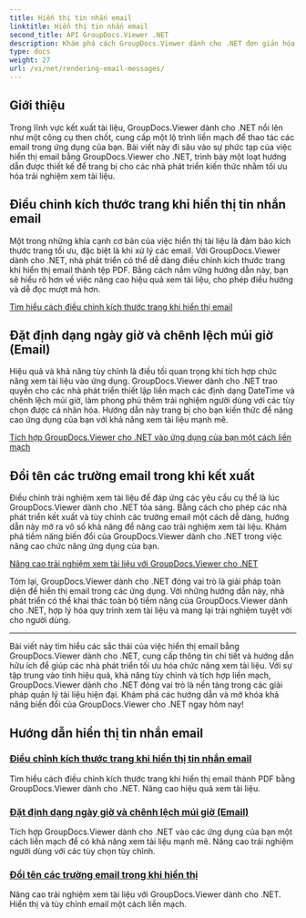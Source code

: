 ```yaml
---
title: Hiển thị tin nhắn email
linktitle: Hiển thị tin nhắn email
second_title: API GroupDocs.Viewer .NET
description: Khám phá cách GroupDocs.Viewer dành cho .NET đơn giản hóa việc hiển thị email thành tệp PDF. Tìm hiểu cách điều chỉnh kích thước trang, đặt định dạng Ngày giờ và đổi tên các trường một cách hiệu quả.
type: docs
weight: 27
url: /vi/net/rendering-email-messages/
---
```

## Giới thiệu

Trong lĩnh vực kết xuất tài liệu, GroupDocs.Viewer dành cho .NET nổi lên như một công cụ then chốt, cung cấp một lộ trình liền mạch để thao tác các email trong ứng dụng của bạn. Bài viết này đi sâu vào sự phức tạp của việc hiển thị email bằng GroupDocs.Viewer cho .NET, trình bày một loạt hướng dẫn được thiết kế để trang bị cho các nhà phát triển kiến thức nhằm tối ưu hóa trải nghiệm xem tài liệu.

## Điều chỉnh kích thước trang khi hiển thị tin nhắn email

Một trong những khía cạnh cơ bản của việc hiển thị tài liệu là đảm bảo kích thước trang tối ưu, đặc biệt là khi xử lý các email. Với GroupDocs.Viewer dành cho .NET, nhà phát triển có thể dễ dàng điều chỉnh kích thước trang khi hiển thị email thành tệp PDF. Bằng cách nắm vững hướng dẫn này, bạn sẽ hiểu rõ hơn về việc nâng cao hiệu quả xem tài liệu, cho phép điều hướng và dễ đọc mượt mà hơn.

[Tìm hiểu cách điều chỉnh kích thước trang khi hiển thị email](./adjust-page-size-email/)

## Đặt định dạng ngày giờ và chênh lệch múi giờ (Email)

Hiệu quả và khả năng tùy chỉnh là điều tối quan trọng khi tích hợp chức năng xem tài liệu vào ứng dụng. GroupDocs.Viewer dành cho .NET trao quyền cho các nhà phát triển thiết lập liền mạch các định dạng DateTime và chênh lệch múi giờ, làm phong phú thêm trải nghiệm người dùng với các tùy chọn được cá nhân hóa. Hướng dẫn này trang bị cho bạn kiến thức để nâng cao ứng dụng của bạn với khả năng xem tài liệu mạnh mẽ.

[Tích hợp GroupDocs.Viewer cho .NET vào ứng dụng của bạn một cách liền mạch](./set-date-time-format-offset-email/)

## Đổi tên các trường email trong khi kết xuất

Điều chỉnh trải nghiệm xem tài liệu để đáp ứng các yêu cầu cụ thể là lúc GroupDocs.Viewer dành cho .NET tỏa sáng. Bằng cách cho phép các nhà phát triển kết xuất và tùy chỉnh các trường email một cách dễ dàng, hướng dẫn này mở ra vô số khả năng để nâng cao trải nghiệm xem tài liệu. Khám phá tiềm năng biến đổi của GroupDocs.Viewer dành cho .NET trong việc nâng cao chức năng ứng dụng của bạn.

[Nâng cao trải nghiệm xem tài liệu với GroupDocs.Viewer cho .NET](./rename-email-fields/)

Tóm lại, GroupDocs.Viewer dành cho .NET đóng vai trò là giải pháp toàn diện để hiển thị email trong các ứng dụng. Với những hướng dẫn này, nhà phát triển có thể khai thác toàn bộ tiềm năng của GroupDocs.Viewer dành cho .NET, hợp lý hóa quy trình xem tài liệu và mang lại trải nghiệm tuyệt vời cho người dùng.

--- 

Bài viết này tìm hiểu các sắc thái của việc hiển thị email bằng GroupDocs.Viewer dành cho .NET, cung cấp thông tin chi tiết và hướng dẫn hữu ích để giúp các nhà phát triển tối ưu hóa chức năng xem tài liệu. Với sự tập trung vào tính hiệu quả, khả năng tùy chỉnh và tích hợp liền mạch, GroupDocs.Viewer dành cho .NET đóng vai trò là nền tảng trong các giải pháp quản lý tài liệu hiện đại. Khám phá các hướng dẫn và mở khóa khả năng biến đổi của GroupDocs.Viewer cho .NET ngay hôm nay!
## Hướng dẫn hiển thị tin nhắn email
### [Điều chỉnh kích thước trang khi hiển thị tin nhắn email](./adjust-page-size-email/)
Tìm hiểu cách điều chỉnh kích thước trang khi hiển thị email thành PDF bằng GroupDocs.Viewer dành cho .NET. Nâng cao hiệu quả xem tài liệu.
### [Đặt định dạng ngày giờ và chênh lệch múi giờ (Email)](./set-date-time-format-offset-email/)
Tích hợp GroupDocs.Viewer dành cho .NET vào các ứng dụng của bạn một cách liền mạch để có khả năng xem tài liệu mạnh mẽ. Nâng cao trải nghiệm người dùng với các tùy chọn tùy chỉnh.
### [Đổi tên các trường email trong khi hiển thị](./rename-email-fields/)
Nâng cao trải nghiệm xem tài liệu với GroupDocs.Viewer dành cho .NET. Hiển thị và tùy chỉnh email một cách liền mạch.
